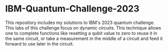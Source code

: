 # IBM-Quantum-Challenge-2023
This repository includes my solutions to IBM's 2023 quantum challenge. This labs of this challenge focus on dynamic circuits. This technique allows one to complete functions like resetting a qubit value to zero to reuse it in the same circuit, or take a measurement in the middle of a circuit and feed it forward to use later in the circuit.
